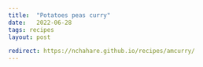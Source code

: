 ```yaml
---
title:  "Potatoes peas curry"
date:   2022-06-28
tags: recipes
layout: post

redirect: https://nchahare.github.io/recipes/amcurry/
---
```

